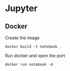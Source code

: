 # Jupyter


## Docker

Create the image

```
docker build -t notebook . 
```

Run docker and open the port

```
docker run notebook -d
```
